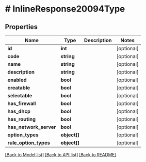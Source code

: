 # # InlineResponse20094Type

## Properties

Name | Type | Description | Notes
------------ | ------------- | ------------- | -------------
**id** | **int** |  | [optional]
**code** | **string** |  | [optional]
**name** | **string** |  | [optional]
**description** | **string** |  | [optional]
**enabled** | **bool** |  | [optional]
**creatable** | **bool** |  | [optional]
**selectable** | **bool** |  | [optional]
**has_firewall** | **bool** |  | [optional]
**has_dhcp** | **bool** |  | [optional]
**has_routing** | **bool** |  | [optional]
**has_network_server** | **bool** |  | [optional]
**option_types** | **object[]** |  | [optional]
**rule_option_types** | **object[]** |  | [optional]

[[Back to Model list]](../../README.md#models) [[Back to API list]](../../README.md#endpoints) [[Back to README]](../../README.md)
